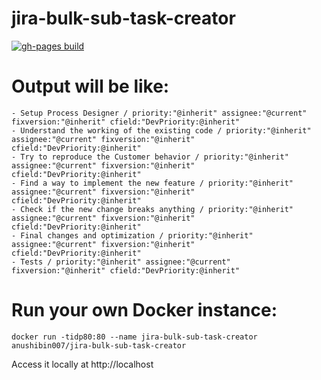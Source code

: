 # jira-bulk-sub-task-creator

[![gh-pages build](https://github.com/anushibin007/jira-bulk-sub-task-creator/actions/workflows/gh-pages.yml/badge.svg)](https://github.com/anushibin007/jira-bulk-sub-task-creator/actions/workflows/gh-pages.yml)

# Output will be like:
```
- Setup Process Designer / priority:"@inherit" assignee:"@current" fixversion:"@inherit" cfield:"DevPriority:@inherit"
- Understand the working of the existing code / priority:"@inherit" assignee:"@current" fixversion:"@inherit" cfield:"DevPriority:@inherit"
- Try to reproduce the Customer behavior / priority:"@inherit" assignee:"@current" fixversion:"@inherit" cfield:"DevPriority:@inherit"
- Find a way to implement the new feature / priority:"@inherit" assignee:"@current" fixversion:"@inherit" cfield:"DevPriority:@inherit"
- Check if the new change breaks anything / priority:"@inherit" assignee:"@current" fixversion:"@inherit" cfield:"DevPriority:@inherit"
- Final changes and optimization / priority:"@inherit" assignee:"@current" fixversion:"@inherit" cfield:"DevPriority:@inherit"
- Tests / priority:"@inherit" assignee:"@current" fixversion:"@inherit" cfield:"DevPriority:@inherit"
```

# Run your own Docker instance:
```
docker run -tidp80:80 --name jira-bulk-sub-task-creator anushibin007/jira-bulk-sub-task-creator
```
Access it locally at http://localhost
